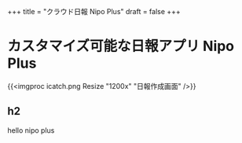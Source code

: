 +++
title = "クラウド日報 Nipo Plus"
draft = false
+++

# カスタマイズ可能な日報アプリ Nipo Plus

{{<imgproc icatch.png Resize "1200x" "日報作成画面" />}}

## h2
hello nipo plus